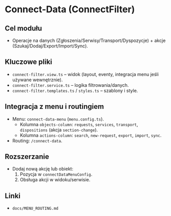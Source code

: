 # Connect-Data (ConnectFilter)

## Cel modułu
- Operacje na danych (Zgłoszenia/Serwisy/Transport/Dyspozycje) + akcje (Szukaj/Dodaj/Export/Import/Sync).

## Kluczowe pliki
- `connect-filter.view.ts` – widok (layout, eventy, integracja menu jeśli używane wewnętrznie).
- `connect-filter.service.ts` – logika filtrowania/danych.
- `connect-filter.templates.ts` / `styles.ts` – szablony i style.

## Integracja z menu i routingiem
- Menu: `connect-data-menu` (`menu.config.ts`).
  - Kolumna `objects-column`: `requests`, `services`, `transport`, `dispositions` (akcja `section-change`).
  - Kolumna `actions-column`: `search`, `new-request`, `export`, `import`, `sync`.
- Routing: `/connect-data`.

## Rozszerzanie
- Dodaj nową akcję lub obiekt:
  1) Pozycja w `connectDataMenuConfig`.
  2) Obsługa akcji w widoku/serwisie.

## Linki
- `docs/MENU_ROUTING.md`

